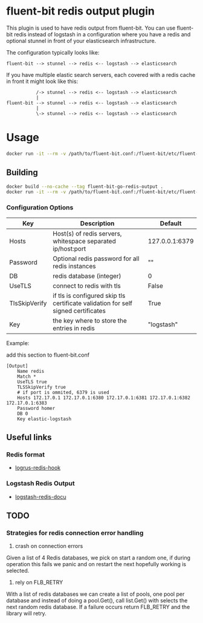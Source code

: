 # fluent-bit redis output plugin

This plugin is used to have redis output from fluent-bit. You can use fluent-bit redis instead of logstash in a configuration
where you have a redis and optional stunnel in front of your elasticsearch infrastructure. 

The configuration typically looks like:

```graphviz
fluent-bit --> stunnel --> redis <-- logstash --> elasticsearch
```

If you have multiple elastic search servers, each covered with a redis cache in front it might look like this:

```graphviz
           /-> stunnel --> redis <-- logstash --> elasticsearch 
           |
fluent-bit --> stunnel --> redis <-- logstash --> elasticsearch
           |
           \-> stunnel --> redis <-- logstash --> elasticsearch
```

# Usage

```bash
docker run -it --rm -v /path/to/fluent-bit.conf:/fluent-bit/etc/fluent-bit.conf majst01/fluent-bit-go-redis-output
```

## Building

```bash
docker build --no-cache --tag fluent-bit-go-redis-output .
docker run -it --rm -v /path/to/fluent-bit.conf:/fluent-bit/etc/fluent-bit.conf fluent-bit-go-redis-output
```

### Configuration Options

| Key           | Description                                    | Default        |
| --------------|------------------------------------------------|----------------|
| Hosts         | Host(s) of redis servers, whitespace separated ip/host:port | 127.0.0.1:6379 |
| Password      | Optional redis password for all redis instances | "" |
| DB            | redis database (integer)  | 0 |
| UseTLS        | connect to redis with tls | False |
| TlsSkipVerify | if tls is configured skip tls certificate validation for self signed certificates | True |
| Key           | the key where to store the entries in redis | "logstash" |


Example:

add this section to fluent-bit.conf

```properties
[Output]
    Name redis
    Match *
    UseTLS true
    TLSSkipVerify true
    # if port is ommited, 6379 is used
    Hosts 172.17.0.1 172.17.0.1:6380 172.17.0.1:6381 172.17.0.1:6382 172.17.0.1:6383
    Password homer
    DB 0
    Key elastic-logstash
```

## Useful links

### Redis format

- [logrus-redis-hook](https://github.com/rogierlommers/logrus-redis-hook/blob/master/logrus_redis.go)

### Logstash Redis Output

- [logstash-redis-docu](https://github.com/logstash-plugins/logstash-output-redis/blob/master/docs/index.asciidoc)

## TODO

### Strategies for redis connection error handling

1. crash on connection errors

Given a list of 4 Redis databases, we pick on start a random one, if during operation this fails we panic and on restart the next hopefully working is selected.

1. rely on FLB_RETRY

With a list of redis databases we can create a list of pools, one pool per database and instead of doing a pool.Get(), call list.Get() with selects the next random redis database. If a failure occurs return FLB_RETRY and the library will retry.
